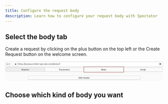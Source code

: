 ```yaml
---
title: Configure the request body
description: Learn how to configure your request body with Spectator
---
```


<h2 class="subtitle is-2 content">Select the body tab</h2>

Create a request by clicking on the plus button on the top left or the Create Request button on the welcome screen.

<img class="guide-image shadow" src="modify_body/select_body_tab.png">

<h2 class="subtitle is-2 content">Choose which kind of body you want</h2>
